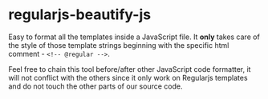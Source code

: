 # regularjs-beautify-js

Easy to format all the templates inside a JavaScript file. It **only** takes care of the style of those template strings beginning with the specific html comment - `<!-- @regular -->`. 

Feel free to chain this tool before/after other JavaScript code formatter, it will not conflict with the others since it only work on Regularjs templates and do not touch the other parts of our source code.
